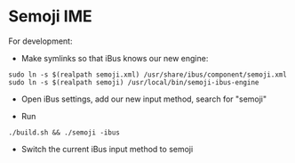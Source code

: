 # Semoji IME

For development:

* Make symlinks so that iBus knows our new engine:
```
sudo ln -s $(realpath semoji.xml) /usr/share/ibus/component/semoji.xml
sudo ln -s $(realpath semoji) /usr/local/bin/semoji-ibus-engine
```

* Open iBus settings, add our new input method, search for "semoji"

* Run
```
./build.sh && ./semoji -ibus
```

* Switch the current iBus input method to semoji
